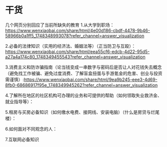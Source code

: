 # 干货
几个网页分别回应了当前所缺失的教育
1.从大学到职场：https://www.wenxiaobai.com/share/html/4e00d186-cbdf-4478-9b46-58966b0a1ff5_1748348993078?refer_channel=answer_visualization

2.必备的法律知识（实用的经济法、婚姻法等）（正当防卫与互殴）：https://www.wenxiaobai.com/share/html/eea55cf6-edcb-4d22-95d5-a27a4a174c80_1748349455543?refer_channel=answer_visualization

3.消费主义和防诈骗指南（论当钱变成一串数字与密码后是否让人对花钱失去概念（避免找工作被骗、避免过度消费、了解盲盒扭蛋与手游氪金的危害、创业与投资需谨慎）:https://www.wenxiaobai.com/share/html/9ea9b245-eee3-4d69-8fb0-68686917f95e_1748349945262?refer_channel=answer_visualization

4.了解所在地区的社区机构可办理的业务和可提供的帮助（如何领取失业救济金、就业指导等）：

5.租房与买房必备知识（如何缴水电费、接网线、安装电脑）（什么是房贷与烂尾楼）：

6.如何面对不同观念的人：

7.互联网必备知识
